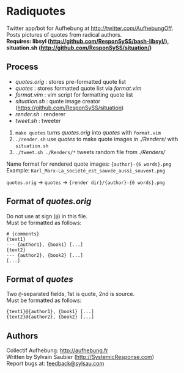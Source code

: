 # Radiquotes

Twitter app/bot for Aufhebung at <http://twitter.com/AufhebungOff>.  
Posts pictures of quotes from radical authors.  
**Requires: libsyl (<http://github.com/ResponSySS/bash-libsyl/>), situation.sh (<http://github.com/ResponSySS/situation/>)**

## Process
* *quotes.orig* :	stores pre-formatted quote list  
* *quotes* :		stores formatted quote list via *format.vim*  
* *format.vim* :	vim script for formatting quote list  
* *situation.sh* : 	quote image creator (<https://github.com/ResponSySS/situation>)
* *render.sh* :		renderer  
* *tweet.sh* :		tweeter  
 
 1. `make quotes` turns *quotes.orig* into *quotes* with `format.vim`
 2. `./render.sh` use *quotes* to make quote images in *./Renders/* with `situation.sh`
 2. `./tweet.sh ./Renders/*` tweets random file from *./Renders/*
 
 Name format for rendered quote images: 	`{author}-{6 words}.png`  
 Example: `Karl_Marx-La_société_est_sauvée_aussi_souvent.png`  
 
 `quotes.orig` 	-> `quotes` 	-> `{render dir}/{author}-{6 words}.png`

## Format of *quotes.orig*
 Do not use at sign (`@`) in this file.  
 Must be formatted as follows:  

	# {comments}
	{text1}
	--- {author1}, {book1} [...]
	{text2}
	--- {author2}, {book2} [...]
	[...]

## Format of *quotes*
 Two `@`-separated fields, 1st is quote, 2nd is source.  
 Must be formatted as follows:  

	{text1}@{author1}, {book1} [...]
	{text2}@{author2}, {book2} [...]

## Authors
 Collectif Aufhebung: <http://aufhebung.fr>  
 Written by Sylvain Saubier (<http://SystemicResponse.com>)  
 Report bugs at: <feedback@sylsau.com>  
